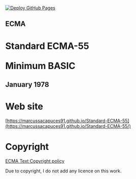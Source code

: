 [![Deploy GitHub Pages](https://github.com/Marcussacapuces91/Standard-ECMA-55/actions/workflows/jekyll-gh-pages.yml/badge.svg)](https://github.com/Marcussacapuces91/Standard-ECMA-55/actions/workflows/jekyll-gh-pages.yml)

## ECMA
# <p>Standard ECMA-55</p><p>Minimum BASIC</p>
## January 1978

# Web site

[https://marcussacapuces91.github.io/Standard-ECMA-55](https://marcussacapuces91.github.io/Standard-ECMA-55/)

# Copyright

[ECMA Text Copyright policy](https://ecma-international.org/policies/by-ipr/ecma-text-copyright-policy/)

Due to copyright, I do not add any licence on this work.
